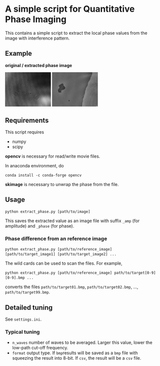 # A simple script for Quantitative Phase Imaging

This contains a simple script to extract the local phase values from the image with interference pattern.

## Example

**original / extracted phase image**

<img src="data/step.bmp" alt="original" width="150">
<img src="data/step_phase.bmp" alt="phase" width="150">

## Requirements

This script requires

+ numpy
+ scipy

**opencv** is necessary for read/write movie files.

In anaconda environment, do
```
conda install -c conda-forge opencv
```

**skimage** is necessary to unwrap the phase from the file.


## Usage

```
python extract_phase.py [path/to/image]
```

This saves the extracted value as an image file with suffix `_amp` (for amplitude) and `_phase` (for phase).

### Phase difference from an reference image

```
python extract_phase.py [path/to/reference_image] [path/to/target_image1] [path/to/target_image2] ...
```

The wild cards can be used to scan the files. For example,
```
python extract_phase.py [path/to/reference_image] path/to/target[0-9][0-9].bmp ...
```
converts the files `path/to/target01.bmp`, `path/to/target02.bmp`, ..., `path/to/target99.bmp`.

## Detailed tuning

See `settings.ini`.

### Typical tuning

- `n_waves` number of waves to be averaged. Larger this value, lower the low-path cut-off frequency.
- `format` output type. If `bmp`results will be saved as a `bmp` file with squeezing the result into 8-bit. If `csv`, the result will be a `csv` file.
